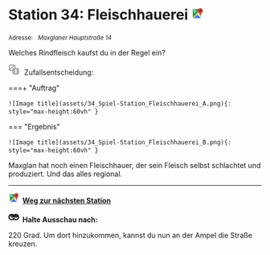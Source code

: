 # Station 34: Fleischhauerei  <a href="https://www.google.com/maps/dir/?api=1&travelmode=walking&destination=47.7964996,13.0238548"><img src="https://github.com/kipppunkte/kipppunkte/raw/gh-pages/assets/google-maps.svg" width="24" height="24"></a>

<small>Adresse:<em style="margin-left: 10px">Maxglaner Hauptstraße 14</em></small>



Welches Rindfleisch kaufst du in der Regel ein?
<div class="md-button dice-pic"><img  src="https://github.com/kipppunkte/kipppunkte/raw/gh-pages/assets/rolling-dices.svg" style="height: 1.6em;margin-right :5px;background:white">  Zufallsentscheidung:<span class="dice-resp"/></div>

===+ "Auftrag" 

    ![Image title](assets/34_Spiel-Station_Fleischhauerei_A.png){: style="max-height:60vh" }

=== "Ergebnis"

    ![Image title](assets/34_Spiel-Station_Fleischhauerei_B.png){: style="max-height:60vh" }


Maxglan hat noch einen Fleischhauer, der sein Fleisch selbst schlachtet und produziert. Und das alles regional.



____

<a href="https://www.google.com/maps/dir/?api=1&travelmode=walking&destination=47.7971019,13.022302"><img src="https://github.com/kipppunkte/kipppunkte/raw/gh-pages/assets/google-maps.svg" style="height: 1.5em;margin-right: 0.5em"></a>**[Weg zur nächsten Station](https://www.google.com/maps/dir/?api=1&travelmode=walking&destination=47.7971019,13.022302)**



<img src="https://github.com/kipppunkte/kipppunkte/raw/gh-pages/assets/eyes.svg" style="height: 1.5em;background: white;margin-right: 0.5em">**Halte Ausschau nach:**

220 Grad. Um dort hinzukommen, kannst du nun an der Ampel die Straße kreuzen.